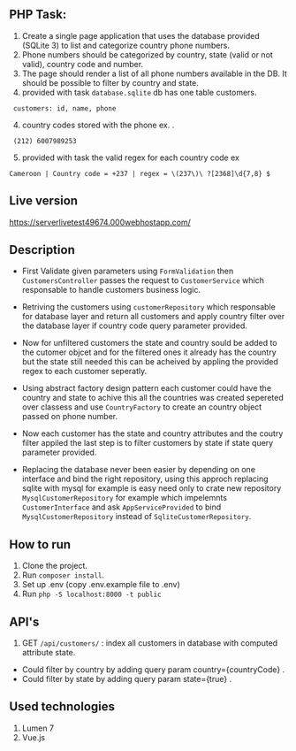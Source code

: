 
## PHP Task:
1. Create a single page application that uses the database provided (SQLite 3) to list and categorize country phone numbers.
2. Phone numbers should be categorized by country, state (valid or not valid), country code and number.
3. The page should render a list of all phone numbers available in the DB. It should be possible to filter by country and state.
4. provided with task `database.sqlite` db has one table customers.

```
 customers: id, name, phone
```

4. country codes stored with the phone ex.  .

```
 (212) 6007989253
```

5. provided with task the valid regex for each country code ex 

```
Cameroon | Country code = +237 | regex = \(237\)\ ?[2368]\d{7,8} $
````


## Live version
https://serverlivetest49674.000webhostapp.com/

## Description
* First Validate given parameters using `FormValidation` then `CustomersController` passes the request to `CustomerService` which responsable to handle customers business logic.

* Retriving the customers using `customerRepository` which responsable for database layer and return all customers and apply country filter over the database layer if country code query parameter provided.

* Now for unfiltered customers the state and country sould be added to the cutomer objcet and for the filtered ones it already has the country but the state still needed this can be acheived by appling the provided regex to each customer seperatly.

* Using abstract factory design pattern each customer could have the country and state to achive this all the countries was created sepereted over classess and use `CountryFactory` to create an country object passed on phone number.

* Now each customer has the state and country attributes and the coutry filter appiled the last step is to filter customers by state if state query parameter provided.

* Replacing the database never been easier by depending on one interface and bind the right repository, using this approch replacing sqlite with mysql for example is easy need only to crate new repository `MysqlCustomerRepository` for example which impelemnts `CustomerInterface` and ask `AppServiceProvided` to bind 
`MysqlCustomerRepository` instead of `SqliteCustomerRepository`. 

## How to run
1. Clone the project.
2. Run `composer install`.
3. Set up .env (copy .env.example file to .env)
4. Run `php -S localhost:8000 -t public`

## API's
1. GET `/api/customers/` : index all customers in database with computed attribute state.
* Could filter by country by adding query param country={countryCode} .
* Could filter by state by adding query param state={true} .

## Used technologies
1. Lumen 7
2. Vue.js 

